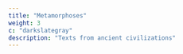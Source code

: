 ```yaml
---
title: "Metamorphoses"
weight: 3
c: "darkslategray"
description: "Texts from ancient civilizations"
---
```


